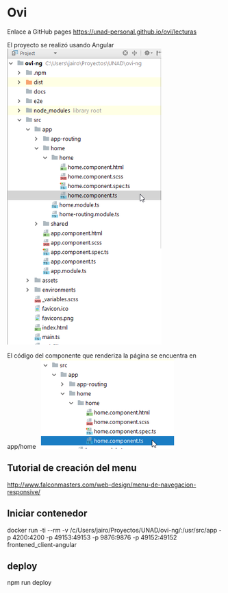 # Ovi
Enlace a GitHub pages
https://unad-personal.github.io/ovi/lecturas

El proyecto se realizó usando Angular &nbsp;
![Estructura](docs/estructura.png) &nbsp;

El código del componente que renderiza la página se encuentra en app/home &nbsp;
![Estructura](docs/home.png) &nbsp;


## Tutorial de creación del menu
http://www.falconmasters.com/web-design/menu-de-navegacion-responsive/

## Iniciar contenedor
docker run -ti --rm -v /c/Users/jairo/Proyectos/UNAD/ovi-ng/:/usr/src/app -p 4200:4200 -p 49153:49153 -p 9876:9876 -p 49152:49152 frontened_client-angular

## deploy
npm run deploy
